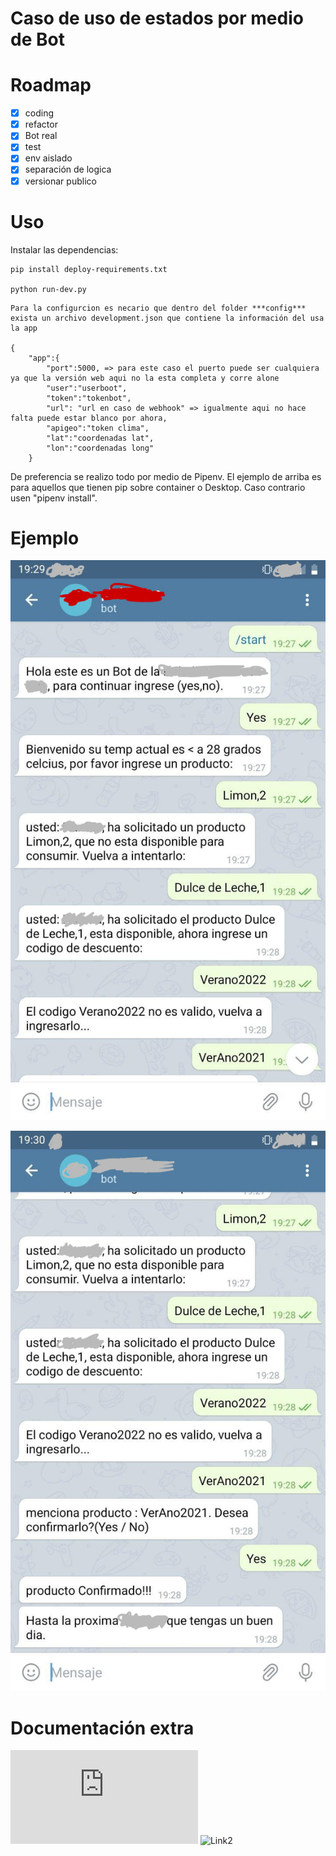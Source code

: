 Caso de uso de estados por medio de Bot
========================

# Roadmap

- [x] coding
- [x] refactor
- [x] Bot real
- [x] test
- [x] env aislado
- [x] separación de logica
- [x] versionar publico

# Uso

Instalar las dependencias:

```
pip install deploy-requirements.txt

python run-dev.py

```

```
Para la configurcion es necario que dentro del folder ***config*** exista un archivo development.json que contiene la información del usa la app

{
    "app":{
        "port":5000, => para este caso el puerto puede ser cualquiera ya que la versión web aqui no la esta completa y corre alone
        "user":"userboot",
        "token":"tokenbot",
        "url": "url en caso de webhook" => igualmente aqui no hace falta puede estar blanco por ahora,
        "apigeo":"token clima",
        "lat":"coordenadas lat",
        "lon":"coordenadas long"
    }

```

De preferencia se realizo todo por medio de Pipenv. El ejemplo de arriba es para aquellos que tienen pip sobre container o Desktop. Caso contrario usen "pipenv install".

# Ejemplo

![ejemplo1](img/ejemplo1.png "Ejemplo1")

![ejemplo2](img/ejemplo2.png "Ejemplo2")


# Documentación extra

![link1](https://python-telegram-bot.readthedocs.io/en/latest/index.html "Link1")
![Link2](https://dev.to/tbhaxor/making-telegram-bots-with-python-hid "Link2")
